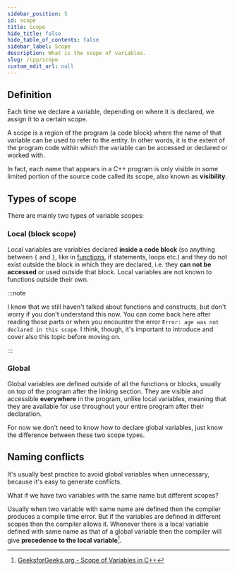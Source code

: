 ```yaml
---
sidebar_position: 5
id: scope
title: Scope
hide_title: false
hide_table_of_contents: false
sidebar_label: Scope
description: What is the scope of variables.
slug: /cpp/scope
custom_edit_url: null
---
```



## Definition

Each time we declare a variable, depending on where it is declared, we assign it to a certain scope.

A scope is a region of the program (a code block) where the name of that variable can be used to 
refer to the entity.
In other words, it is the extent of the program code within which the variable can be accessed or 
declared or worked with.

In fact, each name that appears in a C++ program is only visible in some limited portion of the 
source code called its scope, also known as **visibility**.

## Types of scope

There are mainly two types of variable scopes:

### Local (block scope)

Local variables are variables declared **inside a code block** (so anything between `{` and `}`, 
like in [functions](https://c-cpp-notes.vercel.app/docs/cpp/functions), if statements, loops etc.) 
and they do not exist outside the block in which they are declared, i.e. they **can not be accessed** 
or used outside that block. Local variables are not known to functions outside their own.

:::note

I know that we still haven't talked about functions and constructs, but don't worry if you don't 
understand this now. You can come back here after reading those parts or when you encounter the 
error `Error: age was not declared in this scope`. I think, though, it's important to introduce 
and cover also this topic before moving on.

:::


### Global

Global variables are defined outside of all the functions or blocks, usually on top of the program 
after the linking section. They are visible and accessible **everywhere** in the program, unlike 
local variables, meaning that they are available for use throughout your entire program after their 
declaration.

For now we don't need to know how to declare global variables, just know the difference between 
these two scope types.

## Naming conflicts

It's usually best practice to avoid global variables when unnecessary, because it's easy to 
generate conflicts. 

What if we have two variables with the same name but different scopes?

Usually when two variable with same name are defined then the compiler produces a compile time 
error. But if the variables are defined in different scopes then the compiler allows it.
Whenever there is a local variable defined with same name as that of a global variable then the 
compiler will give **precedence to the local variable**[^1].


[^1]: [GeeksforGeeks.org - Scope of Variables in C++](https://www.geeksforgeeks.org/scope-of-variables-in-c/)